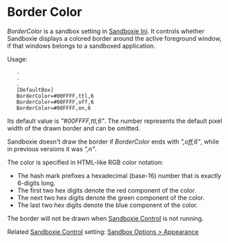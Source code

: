 # Border Color

_BorderColor_ is a sandbox setting in [Sandboxie Ini](SandboxieIni.md). It controls whether Sandboxie displays a colored border around the active foreground window, if that windows belongs to a sandboxed application.

Usage:

```
   .
   .
   .
   [DefaultBox]
   BorderColor=#00FFFF,ttl,6
   BorderColor=#00FFFF,off,6
   BorderColor=#00FFFF,on,6
```
Its default value is  _"#00FFFF,ttl,6"_. The number represents the default pixel width of the drawn border and can be omitted.

Sandboxie doesn't draw the border if _BorderColor_ ends with _",off,6"_, while in previous versions it was  _",n"_.

The color is specified in HTML-like RGB color notation:

*   The hash mark prefixes a hexadecimal (base-16) number that is exactly 6-digits long.
*   The first two hex digits denote the red component of the color.
*   The next two hex digits denote the green component of the color.
*   The last two hex digits denote the blue component of the color.

The border will not be drawn when [Sandboxie Control](SP_SBControl.md) is not running.

Related [Sandboxie Control](SP_SBControl.md) setting: [Sandbox Options > Appearance](AppearanceSettings.md)
